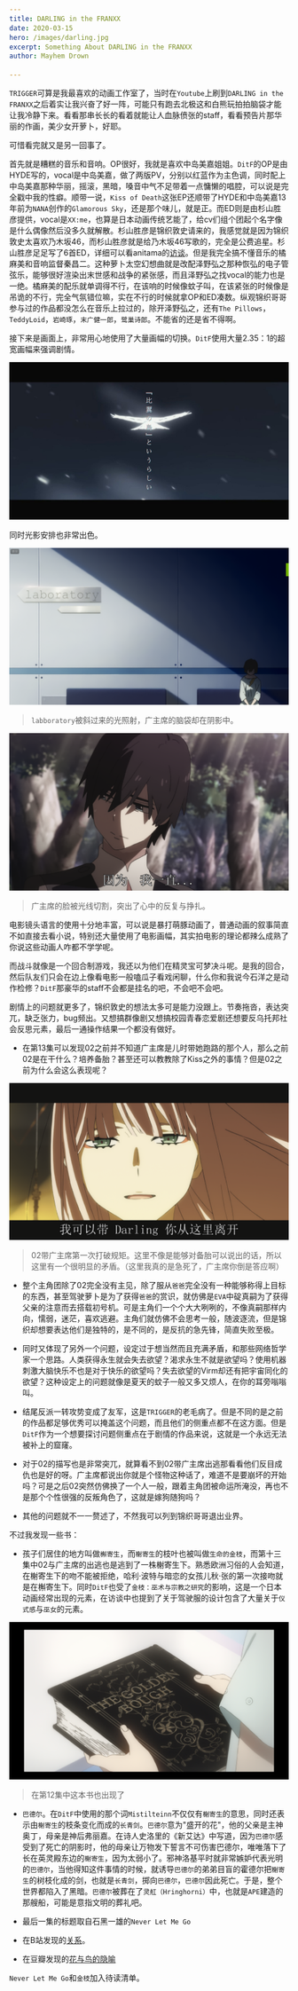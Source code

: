 ```yaml
---
title: DARLING in the FRANXX
date: 2020-03-15
hero: /images/darling.jpg
excerpt: Something About DARLING in the FRANXX
author: Mayhem Drown

---
```


`TRIGGER`可算是我最喜欢的动画工作室了，当时在`Youtube`上刷到`DARLING in the FRANXX`之后着实让我兴奋了好一阵，可能只有跑去北极这和白熊玩拍拍脑袋才能让我冷静下来。看看那串长长的看着就能让人血脉偾张的staff，看看预告片那华丽的作画，美少女开萝卜，好耶。
<!--break-->

可惜看完就又是另一回事了。

首先就是糟糕的音乐和音响。OP很好，我就是喜欢中岛美嘉姐姐。`DitF`的OP是由HYDE写的，vocal是中岛美嘉，做了两版PV，分别以红蓝作为主色调，同时配上中岛美嘉那种华丽，摇滚，黑暗，嗓音中气不足带着一点慵懒的唱腔，可以说是完全戳中我的性癖。顺带一说，`Kiss of Death`这张EP还顺带了HYDE和中岛美嘉13年前为`NANA`创作的`Glamorous Sky`，还是那个味儿，就是正。而ED则是由杉山胜彦提供，vocal是`XX:me`，也算是日本动画传统艺能了，给cv们组个团起个名字像是什么偶像然后没多久就解散。杉山胜彦是锦织敦史请来的，我感觉就是因为锦织敦史太喜欢乃木坂46，而杉山胜彦就是给乃木坂46写歌的，完全是公费追星。杉山胜彦足足写了6首ED，详细可以看anitama的[访谈](http://www.anitama.cn/article/ceed074dbb4c977f)。但是我完全搞不懂音乐的橘麻美和音响监督秦昌二。这种萝卜太空幻想曲就是改配泽野弘之那种恢弘的电子管弦乐，能够很好渲染出末世感和战争的紧张感，而且泽野弘之找vocal的能力也是一绝。橘麻美的配乐就单调得不行，在该响的时候像蚊子叫，在该紧张的时候像是吊诡的不行，完全气氛错位嘛，实在不行的时候就拿OP和ED凑数。纵观锦织哥哥参与过的作品都没怎么在音乐上拉过的，除开泽野弘之，还有`The Pillows`，`TeddyLoid`，`岩崎琢`，`末广健一郎`，`鹭巢诗郎`。不能省的还是省不得啊。

接下来是画面上，非常用心地使用了大量画幅的切换。`DitF`使用大量2.35：1的超宽画幅来强调剧情。

![4](images/4.jpg)

同时光影安排也非常出色。

![2](images/2.png)

> `labboratory`被斜过来的光照射，广主席的脑袋却在阴影中。

![3](images/3.png)

> 广主席的脸被光线切割，突出了心中的反复与挣扎。

电影镜头语言的使用十分地丰富，可以说是暴打萌豚动画了，普通动画的叙事简直不如直接去看小说，特别还大量使用了电影画幅，其实拍电影的理论都辣么成熟了你说这些动画人咋都不学学呢。

而战斗就像是一个回合制游戏，我还以为他们在精灵宝可梦决斗呢。是我的回合，然后队友们只会在边上像看电影一般嗑瓜子看戏闲聊，什么你和我说今石洋之是动作检修？`DitF`那豪华的staff不会都是挂名的吧，不会吧不会吧。

剧情上的问题就更多了，锦织敦史的想法太多可是能力没跟上。节奏拖沓，表达突兀，缺乏张力，bug频出。又想搞群像剧又想搞校园青春恋爱剧还想要反乌托邦社会反思元素，最后一通操作结果一个都没有做好。

- 在第13集可以发现02之前并不知道广主席是儿时带她跑路的那个人，那么之前02是在干什么？培养备胎？甚至还可以教教除了Kiss之外的事情？但是02之前为什么会这么表现呢？

![6](images/6.png)
> 02带广主席第一次打破规矩。这里不像是能够对备胎可以说出的话，所以这里有一个很明显的矛盾。（这里我真的是急死了，广主席你倒是答应啊）

- 整个主角团除了02完全没有主见，除了服从`爸爸`完全没有一种能够称得上目标的东西，甚至驾驶萝卜是为了获得`爸爸`的赏识，就仿佛是`EVA`中碇真嗣为了获得父亲的注意而去搭载初号机。可是主角们一个个大大咧咧的，不像真嗣那样内向，懦弱，迷茫，喜欢逃避。主角们就仿佛不会思考一般，随波逐流，但是锦织却想要表达他们是独特的，是不同的，是反抗的急先锋，简直失败至极。

- 同时又体现了另外一个问题，设定过于想当然而且充满矛盾，和那些网络哲学家一个思路。人类获得永生就会失去欲望？渴求永生不就是欲望吗？使用机器刺激大脑快乐不也是对于快乐的欲望吗？失去欲望的Virm却还有把宇宙同化的欲望？这种设定上的问题就像是夏天的蚊子一般又多又烦人，在你的耳旁嗡嗡叫。

- 结尾反派一转攻势变成了友军，这是`TRIGGER`的老毛病了。但是不同的是之前的作品都足够优秀可以掩盖这个问题，而且他们的侧重点都不在这方面。但是`DitF`作为一个想要探讨问题侧重点在于剧情的作品来说，这就是一个永远无法被补上的窟窿。

- 对于02的描写也是非常突兀，就算看不到02带广主席出逃那看看他们反目成仇也是好的呀。广主席都说出你就是个怪物这种话了，难道不是要崩坏的开始吗？可是之后02突然仿佛换了一个人一般，跟着主角团被命运所淹没，再也不是那个个性很强的反叛角色了，这就是嫁狗随狗吗？

- 其他的问题就不一一赘述了，不然我可以列到锦织哥哥退出业界。

不过我发现一些书：

- 孩子们居住的地方叫做`槲寄生`，而`榭寄生`的枝叶也被叫做`生命的金枝`，而第十三集中02与广主席的出逃也是逃到了一株榭寄生下。熟悉欧洲习俗的人会知道，在榭寄生下的吻不能被拒绝，哈利·波特与暗恋的女孩儿秋·张的第一次接吻就是在槲寄生下。同时`DitF`也受了`金枝：巫术与宗教之研究`的影响，这是一个日本动画经常出现的元素，在访谈中也提到了关于驾驶服的设计包含了大量关于`仪式感`与`巫女`的元素。

![7](images/7.png)
> 在第12集中这本书也出现了

- `巴德尔`。在`DitF`中使用的那个词`Mistilteinn`不仅仅有`榭寄生`的意思，同时还表示由`榭寄生`的枝条变化而成的`长青剑`。`巴德尔`意为"盛开的花"，他的父亲是主神奥丁，母亲是神后弗丽嘉。在诗人史洛里的《新艾达》中写道，因为`巴德尔`感受到了死亡的阴影时，他的母亲让万物发下誓言不可伤害巴德尔，唯唯落下了长在英灵殿东边的`榭寄生`，因为太弱小了。邪神洛基平时就非常嫉妒代表光明的`巴德尔`，当他得知这件事情的时候，就诱导`巴德尔`的弟弟目盲的霍德尔把`榭寄生`的树枝化成的剑，也就是`长青剑`，掷向`巴德尔`，`巴德尔`因此死亡。于是，整个世界都陷入了黑暗。`巴德尔`被葬在了`灵舡（Hringhorni）`中，也就是`APE`建造的那艘船，可能是意指文明的葬礼吧。

- 最后一集的标题取自石黑一雄的`Never Let Me Go`

- 在B站发现的[关系](https://www.bilibili.com/read/cv1637514/)。

- 在豆瓣发现的[花与鸟的隐喻](https://movie.douban.com/review/9225938/)

`Never Let Me Go`和`金枝`加入待读清单。
